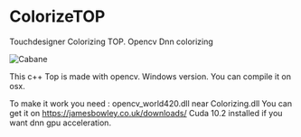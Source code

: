 # ColorizeTOP
Touchdesigner Colorizing TOP. Opencv Dnn colorizing

![Cabane](https://github.com/shieman/ColorizeTOP/blob/master/Images/Cabane.jpg)


This c++ Top is made with opencv.
Windows version.
You can compile it on osx.

To make it work you need :
opencv_world420.dll near Colorizing.dll
    You can get it on https://jamesbowley.co.uk/downloads/
Cuda 10.2 installed if you want dnn gpu acceleration.
